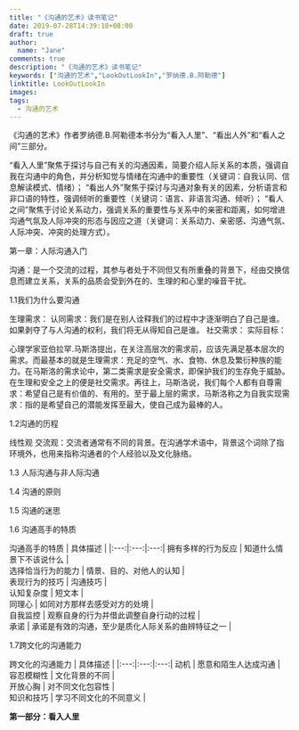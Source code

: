 ```yaml
---
title: "《沟通的艺术》读书笔记"
date: 2019-07-28T14:39:18+08:00
draft: true
author:
  name: "Jane"
comments: true
description: "《沟通的艺术》读书笔记"
keywords: ["沟通的艺术","LookOutLookIn","罗纳德.B.阿勒德"]
linktitle: LookOutLookIn
images:
tags:
  - 沟通的艺术
---
```


《沟通的艺术》作者罗纳德.B.阿勒德本书分为“看入人里”、“看出人外”和“看人之间”三部分。

“看入人里”聚焦于探讨与自己有关的沟通因素，简要介绍人际关系的本质，强调自我在沟通中的角色，并分析知觉与情绪在沟通中的重要性（关键词：自我认同、信息解读模式、情绪）；
“看出人外”聚焦于探讨与沟通对象有关的因素，分析语言和非口语的特性，强调倾听的重要性（关键词：语言、非语言沟通、倾听）；
“看人之间”聚焦于讨论关系动力，强调关系的重要性与关系中的亲密和距离，如何增进沟通气氛及人际冲突的形态与因应之道（关键词：关系动力、亲密感、沟通气氛、人际冲突、冲突的处理方式）。

第一章：人际沟通入门

沟通：是一个交流的过程，其参与者处于不同但又有所重叠的背景下，经由交换信息而建立关系，关系的品质会受到外在的、生理的和心里的噪音干扰。

1.1我们为什么要沟通

生理需求：
认同需求：我们是在别人诠释我们的过程中才逐渐明白了自己是谁。如果剥夺了与人沟通的权利，我们将无从得知自己是谁。
社交需求：
实际目标：

心理学家亚伯拉罕.马斯洛提出，在关注高层次的需求前，应该先满足基本层次的需求。而最基本的就是生理需求：充足的空气、水、食物、休息及繁衍种族的能力。在马斯洛的需求论中，第二类需求是安全需求，即保护我们的生存免于威胁。在生理和安全之上的便是社交需求。再往上，马斯洛说，我们每个人都有自尊需求：希望自己是有价值的、有用的。至于最上层的需求，马斯洛称之为自我实现需求：指的是希望自己的潜能发挥至最大，使自己成为最棒的人。

1.2沟通的历程

线性观
交流观：交流者通常有不同的背景。在沟通学术语中，背景这个词除了指环境外，也用来指称沟通者的个人经验以及文化脉络。

1.3 人际沟通与非人际沟通

1.4 沟通的原则

1.5 沟通的迷思

1.6 沟通高手的特质



沟通高手的特质 | 具体描述 | 
|:---:|:---:|:---:|
拥有多样的行为反应   | 知道什么情景下不该说什么 |  
选择恰当行为的能力   | 情景、目的、对他人的认知   |  
表现行为的技巧     | 沟通技巧  |  
认知复杂度        | 短文本  |  
同理心           | 如同对方那样去感受对方的处境  |  
自我监控         | 观察自身的行为并借此调整自身行动的过程  |  
承诺            | 承诺是有效的沟通，至少是质化人际关系的曲辨特征之一  |  

1.7跨文化的沟通能力


跨文化的沟通能力 | 具体描述 | 
|:---:|:---:|:---:|
动机   | 愿意和陌生人达成沟通 |  
容忍模糊性   | 文化背景的不同   |  
开放心胸     | 对不同文化包容性  |  
知识和技巧        | 学习不同文化的不同意义  |  
 

**第一部分：看入人里**

